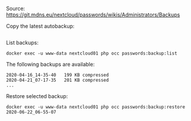 Source: https://git.mdns.eu/nextcloud/passwords/wikis/Administrators/Backups

Copy the latest autobackup:

```ls /var/lib/docker/volumes/nextcloud_data01/_data/data/appdata_oce3obfs0hqu/passwords/autoBackups/
```

List backups:

`docker exec -u www-data nextcloud01 php occ passwords:backup:list`

The following backups are available:

```
2020-04-16_14-35-40   199 KB compressed
2020-04-21_07-17-35   201 KB compressed
...
```

Restore selected backup:

`docker exec -u www-data nextcloud01 php occ passwords:backup:restore 2020-06-22_06-55-07`